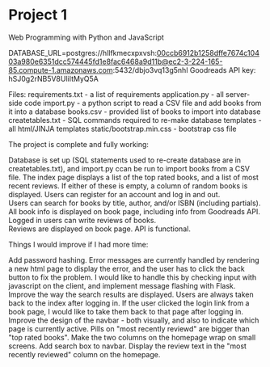 # Project 1

Web Programming with Python and JavaScript

DATABASE_URL=postgres://hllfkmecxpxvsh:00ccb6912b1258dffe7674c10403a980e6351dcc574445fd1e8fac6468a9d11b@ec2-3-224-165-85.compute-1.amazonaws.com:5432/dbjo3vq13g5nhl
Goodreads API key: hSJ0g2rNB5V8UliItMyQ5A

Files:
requirements.txt - a list of requirements
application.py - all server-side code
import.py - a python script to read a CSV file and add books from it into a database
books.csv - provided list of books to import into database
createtables.txt - SQL commands required to re-make database
templates - all html/JINJA templates 
static/bootstrap.min.css - bootstrap css file 


The project is complete and fully working:

Database is set up (SQL statements used to re-create database are in createtables.txt), and import.py ccan be run to import books from a CSV file.
The index page displays a list of the top rated books, and a list of most recent reviews.  If either of these is empty, a column of random books is displayed.
Users can register for an account and log in and out.  
Users can search for books by title, author, and/or ISBN (including partials).
All book info is displayed on book page, including info from Goodreads API.
Logged in users can write reviews of books.  
Reviews are displayed on book page.
API is functional.


Things I would improve if I had more time:

Add password hashing.
Error messages are currently handled by rendering a new html page to display the error, and the user has to click the back button to fix the problem.  I would like to handle this by checking input with javascript on the client, and implement message flashing with Flask.
Improve the way the search results are displayed.
Users are always taken back to the index after logging in.  If the user clicked the login link from a book page, I would like to take them back to that page after logging in.
Improve the design of the navbar - both visually, and also to indicate which page is currently active.
Pills on "most recently reviewd" are bigger than "top rated books".
Make the two columns on the homepage wrap on small screens.
Add search box to navbar.
Display the review text in the "most recently reviewed" column on the homepage.